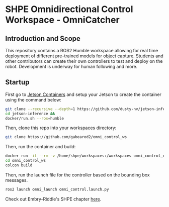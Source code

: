 # SHPE Omnidirectional Control Workspace - OmniCatcher

## Introduction and Scope

This repository contains a ROS2 Humble workspace allowing for real time deployment of different pre-trained models for object capture. Students and other contributors can create their own controllers to test and deploy on the robot. Development is underway for human following and more.

## Startup

First go to [Jetson Containers](https://github.com/dusty-nv/jetson-inference/tree/master) and setup your Jetson to create the container using the command below:

```bash
git clone --recursive --depth=1 https://github.com/dusty-nv/jetson-inference &&
cd jetson-inference &&
docker/run.sh --ros=humble
```
Then, clone this repo into your workspaces directory:

```bash
git clone https://github.com/gabearod2/omni_control_ws
```

Then, run the container and build:

```bash
docker run -it --rm -v /home/shpe/workspaces:/workspaces omni_control_container bash -c "cd /workspaces && ls"
cd omni_control_ws
colcon build
```

Then, run the launch file for the controller based on the bounding box messages.

```bash
ros2 launch omni_launch omni_control.launch.py
```

Check out Embry-Riddle's SHPE chapter [here](https://eraushpe.org/).
